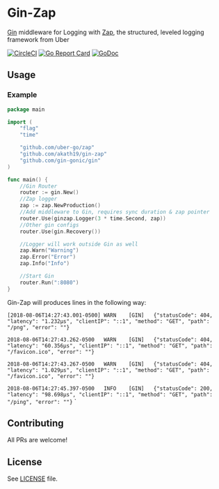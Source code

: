 # Gin-Zap

[Gin](https://github.com/gin-gonic/gin) middleware for Logging with
[Zap](https://github.com/uber-go/zap), the structured, leveled logging framework from Uber

[![CircleCI](https://circleci.com/gh/akath19/gin-zap.svg?style=svg)](https://circleci.com/gh/akath19/gin-zap)
[![Go Report Card](https://goreportcard.com/badge/github.com/akath19/gin-zap)](https://goreportcard.com/report/github.com/akath19/gin-zap)
[![GoDoc](https://godoc.org/github.com/akath19/gin-zap?status.svg)](https://godoc.org/github.com/akath19/gin-zap)

## Usage
### Example
```go
package main

import (
    "flag"
    "time"

    "github.com/uber-go/zap"
    "github.com/akath19/gin-zap"
    "github.com/gin-gonic/gin"
)

func main() {
    //Gin Router
    router := gin.New()
    //Zap logger
    zap := zap.NewProduction()
    //Add middleware to Gin, requires sync duration & zap pointer
    router.Use(ginzap.Logger(3 * time.Second, zap))
    //Other gin configs
    router.Use(gin.Recovery())

    //Logger will work outside Gin as well
    zap.Warn("Warning")
    zap.Error("Error")
    zap.Info("Info")

    //Start Gin
    router.Run(":8080")
}
```
Gin-Zap will produces lines in the following way:

`[2018-08-06T14:27:43.001-0500]	WARN	[GIN]	{"statusCode": 404, "latency": "1.232µs", "clientIP": "::1", "method": "GET", "path": "/png", "error": ""}`

`2018-08-06T14:27:43.262-0500	WARN	[GIN]	{"statusCode": 404, "latency": "60.356µs", "clientIP": "::1", "method": "GET", "path": "/favicon.ico", "error": ""}`

`2018-08-06T14:27:43.267-0500	WARN	[GIN]	{"statusCode": 404, "latency": "1.029µs", "clientIP": "::1", "method": "GET", "path": "/favicon.ico", "error": ""}`

`2018-08-06T14:27:45.397-0500	INFO	[GIN]	{"statusCode": 200, "latency": "98.698µs", "clientIP": "::1", "method": "GET", "path": "/ping", "error": ""}`
`

## Contributing

All PRs are welcome!

## License

See [LICENSE](LICENSE) file.
